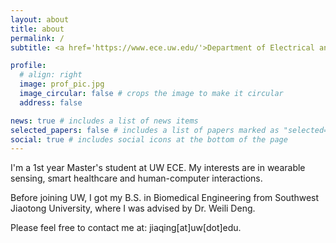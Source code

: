 ```yaml
---
layout: about
title: about
permalink: /
subtitle: <a href='https://www.ece.uw.edu/'>Department of Electrical and Computer Engineering</a>, University of Washington.

profile:
  # align: right
  image: prof_pic.jpg
  image_circular: false # crops the image to make it circular
  address: false

news: true # includes a list of news items
selected_papers: false # includes a list of papers marked as "selected={true}"
social: true # includes social icons at the bottom of the page
---
```


I'm a 1st year Master's student at UW ECE. My interests are in wearable sensing, smart healthcare and human-computer interactions.

Before joining UW, I got my B.S. in Biomedical Engineering from Southwest Jiaotong University, where I was advised by Dr. Weili Deng.

Please feel free to contact me at: jiaqing[at]uw[dot]edu.
